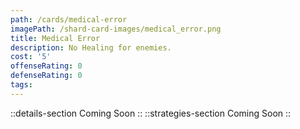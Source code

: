 ```yaml
---
path: /cards/medical-error
imagePath: /shard-card-images/medical_error.png
title: Medical Error
description: No Healing for enemies.
cost: '5'
offenseRating: 0
defenseRating: 0
tags:
---
```

::details-section
Coming Soon
::
::strategies-section
Coming Soon
::